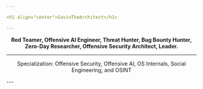 ```yaml
---

<h1 align="center">GavinTheArchitect</h1>

---
```


<p align="center">
  <strong>Red Teamer, Offensive AI Engineer, Threat Hunter, Bug Bounty Hunter, Zero-Day Researcher, Offensive Security Architect, Leader.</strong><br>
</p>  

---
<p align="center">
  Specialization: Offensive Security, Offensive AI, OS Internals, Social Engineering, and OSINT<br>
</p>
---
